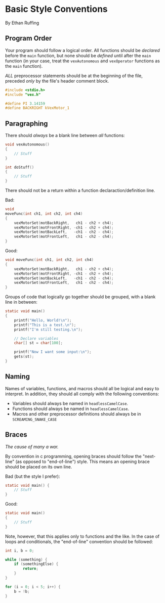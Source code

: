 Basic Style Conventions
=======================
By Ethan Ruffing


Program Order
-------------
Your program should follow a logical order. All functions should be *declared*
before the `main` function, but none should be *defined* until after the `main`
function (in your case, treat the `vexAutonomous` and `vexOperator` functions as
the `main` function).

*ALL* preprocessor statements should be at the beginning of the file, preceded
*only* by the file's header comment block.

```c
#include <stdio.h>
#include "vex.h"

#define PI 3.14159
#define BACKRIGHT kVexMotor_1
```


Paragraphing
------------
There should *always* be a blank line between *all* functions:

```c
void vexAutonomous()
{
	// Stuff
}

int doStuff()
{
	// Stuff
}
```

There should not be a return within a function declaraction/definition line.

Bad:
```c
void
moveFunc(int ch1, int ch2, int ch4)
{
	vexMotorSet(motBackRight,   ch1 - ch2 + ch4);
	vexMotorSet(motFrontRight, -ch1 - ch2 + ch4);
	vexMotorSet(motBackLeft,   -ch1 - ch2 - ch4);
	vexMotorSet(motFrontLeft,   ch1 - ch2 - ch4);
}

```

Good:
```c
void moveFunc(int ch1, int ch2, int ch4)
{
	vexMotorSet(motBackRight,   ch1 - ch2 + ch4);
	vexMotorSet(motFrontRight, -ch1 - ch2 + ch4);
	vexMotorSet(motBackLeft,   -ch1 - ch2 - ch4);
	vexMotorSet(motFrontLeft,   ch1 - ch2 - ch4);
}

```

Groups of code that logically go together should be grouped, with a blank line
in between:
```c
static void main()
{
	printf("Hello, World!\n");
	printf("This is a test.\n");
	printf("I'm still testing.\n");

	// Declare variables
	char[] st = char[100];

	printf("Now I want some input:\n");
	gets(st);
}
```

Naming
------
Names of variables, functions, and macros should all be logical and easy to
interpret. In addition, they should all comply with the following conventions:

* Variables should always be named in `headlessCamelCase`.
* Functions should always be named in `headlessCamelCase`.
* Macros and other preprocessor definitions should always be in
  `SCREAMING_SNAKE_CASE`

Braces
------
*The cause of many a war.*

By convention in c programming, opening braces should follow the "next-line"
(as opposed to "end-of-line") style. This means an opening brace should be
placed on its own line.

Bad (but the style I prefer):
```c
static void main() {
	// Stuff
}
```

Good:
```c
static void main()
{
	// Stuff
}
```

Note, however, that this applies only to functions and the like. In the case of
loops and conditionals, the "end-of-line" convention should be followed:

```c
int i, b = 0;

while (something) {
	if (somethingElse) {
		return;
	}
}

for (i = 0; i < 5; i++) {
	b = !b;
}
```
